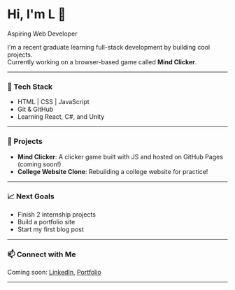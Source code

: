 # Hi, I'm L 👋  
Aspiring Web Developer 

I'm a recent graduate learning full-stack development by building cool projects.  
Currently working on a browser-based game called **Mind Clicker**.

---

### 🔧 Tech Stack
- HTML | CSS | JavaScript
- Git & GitHub
- Learning React, C#, and Unity

---

### 🚀 Projects
- **Mind Clicker**: A clicker game built with JS and hosted on GitHub Pages (coming soon!)
- **College Website Clone**: Rebuilding a college website for practice!

---

### 📈 Next Goals
- Finish 2 internship projects
- Build a portfolio site
- Start my first blog post

---

### 📫 Connect with Me
Coming soon: [LinkedIn](#), [Portfolio](#)

---
